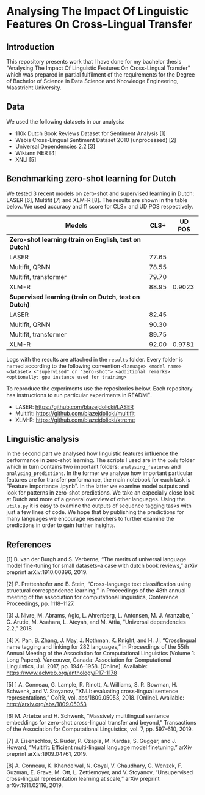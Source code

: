 # Analysing The Impact Of Linguistic Features On Cross-Lingual Transfer
## Introduction
This repository presents work that I have done for my bachelor thesis "Analysing The Impact Of Linguistic Features On Cross-Lingual Transfer" which was prepared in partial fulfilment of the requirements for the Degree of Bachelor of Science in Data Science and Knowledge Engineering, Maastricht University. 

## Data
We used the following datasets in our analysis: 
* 110k Dutch Book Reviews Dataset for Sentiment Analysis [1]
* Webis Cross-Lingual Sentiment Dataset 2010 (unprocessed) [2]
* Universal Dependencies 2.2 [3]
* Wikiann NER [4]
* XNLI [5]   

## Benchmarking zero-shot learning for Dutch
We tested 3 recent models on zero-shot and supervised learning in Dutch: LASER [6], Multifit [7] and XLM-R [8]. The results are shown in the table below. We used accuracy and f1 score for CLS+ and UD POS respectively.

| Models      | CLS+        | UD POS |
| ----------- | ----------- | ----------- 
| **Zero-shot learning (train on English, test on Dutch)** |
| LASER      | 77.65       ||
| Multifit, QRNN   | 78.55        ||
| Multifit, transformer      | 79.70       ||
| XLM-R   | 88.95        |0.9023 |
| **Supervised learning (train on Dutch, test on Dutch)** |
| LASER      | 82.45       ||
| Multifit, QRNN   | 90.30        ||
| Multifit, transformer      | 89.75       ||
| XLM-R   | 92.00        | 0.9781 ||

Logs with the results are attached in the `results` folder. Every folder is named according to the following convention `<lanuage> <model name> <dataset> <"supervised" or "zero-shot"> <additional remarks> <optionally: gpu instance used for training>`

To reproduce the experiments use the repositories below. Each repository has instructions to run particular experiments in README.
* LASER: https://github.com/blazejdolicki/LASER
* Multifit: https://github.com/blazejdolicki/multifit
* XLM-R: https://github.com/blazejdolicki/xtreme

## Linguistic analysis
In the second part we analysed how linguistic features influence the performance in zero-shot learning. The scripts I used are in the `code` folder which in turn contains two important folders: `analysing_features` and `analysing_predictions`. 
In the former we analyse how important particular features are for transfer performance, the main notebook for each task is "Feature importance <task>.ipynb". In the latter we examine model outputs and look for patterns in zero-shot predictions. We take an especially close look at Dutch and more of a general overview of other languages. Using the `utils.py` it is easy to examine the outputs of sequence tagging tasks with just a few lines of code. We hope that by publishing the predictions for many languages we encourage researchers to further examine the predictions in order to gain further insights.

## References
[1] B. van der Burgh and S. Verberne, “The merits of universal language
model fine-tuning for small datasets–a case with dutch book reviews,”
arXiv preprint arXiv:1910.00896, 2019.

[2] P. Prettenhofer and B. Stein, “Cross-language text classification using
structural correspondence learning,” in Proceedings of the 48th annual
meeting of the association for computational linguistics, Conference
Proceedings, pp. 1118–1127.

[3] J. Nivre, M. Abrams, Agic, L. Ahrenberg, L. Antonsen, M. J. Aranzabe, ´
G. Arutie, M. Asahara, L. Ateyah, and M. Attia, “Universal dependencies 2.2,” 2018

[4] X. Pan, B. Zhang, J. May, J. Nothman, K. Knight, and H. Ji, “Crosslingual name tagging and linking for 282 languages,” in Proceedings
of the 55th Annual Meeting of the Association for Computational
Linguistics (Volume 1: Long Papers). Vancouver, Canada: Association
for Computational Linguistics, Jul. 2017, pp. 1946–1958. [Online].
Available: https://www.aclweb.org/anthology/P17-1178

[5] ] A. Conneau, G. Lample, R. Rinott, A. Williams, S. R. Bowman,
H. Schwenk, and V. Stoyanov, “XNLI: evaluating cross-lingual sentence
representations,” CoRR, vol. abs/1809.05053, 2018. [Online]. Available:
http://arxiv.org/abs/1809.05053

[6] M. Artetxe and H. Schwenk, “Massively multilingual sentence embeddings for zero-shot cross-lingual transfer and beyond,” Transactions of
the Association for Computational Linguistics, vol. 7, pp. 597–610, 2019.

[7] J. Eisenschlos, S. Ruder, P. Czapla, M. Kardas, S. Gugger, and
J. Howard, “Multifit: Efficient multi-lingual language model finetuning,” arXiv preprint arXiv:1909.04761, 2019.

[8] A. Conneau, K. Khandelwal, N. Goyal, V. Chaudhary, G. Wenzek, F. Guzman, E. Grave, M. Ott, L. Zettlemoyer, and V. Stoyanov, “Unsupervised cross-lingual representation learning at scale,” arXiv preprint arXiv:1911.02116, 2019.
